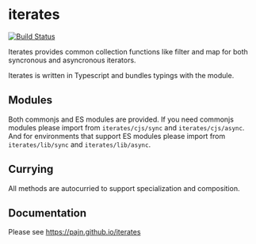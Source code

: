 # iterates
[![Build Status](https://travis-ci.org/Pajn/iterates.svg?branch=master)](https://travis-ci.org/Pajn/iterates)

Iterates provides common collection functions like filter and map for both syncronous and asyncronous iterators.

Iterates is written in Typescript and bundles typings with the module.

## Modules
Both commonjs and ES modules are provided. If you need commonjs modules please import from `iterates/cjs/sync` and `iterates/cjs/async`. And for environments that support ES modules please import from `iterates/lib/sync` and `iterates/lib/async`.

## Currying
All methods are autocurried to support specialization and composition.

## Documentation
Please see <https://pajn.github.io/iterates>
